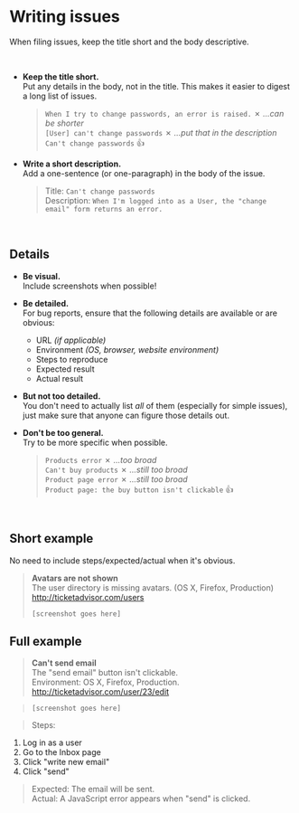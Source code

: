 # Writing issues

When filing issues, keep the title short and the body descriptive.

<br>

* **Keep the title short.**<br>
  Put any details in the body, not in the title. This makes it easier to digest a long list of issues.

  > `When I try to change passwords, an error is raised.` ✗ *...can be shorter*<br>
  > `[User] can't change passwords` ✗ *...put that in the description*<br>
  > `Can't change passwords` :+1:
  
* **Write a short description.**<br>
  Add a one-sentence (or one-paragraph) in the body of the issue.

  > 
  > Title: `Can't change passwords`<br>
  > Description:
  > `When I'm logged into as a User, the "change email" form returns an error.`

<br>

## Details

* **Be visual.**<br>
  Include screenshots when possible!

* **Be detailed.**<br>
  For bug reports, ensure that the following details are available or are obvious:

  * URL *(if applicable)*
  * Environment *(OS, browser, website environment)*
  * Steps to reproduce
  * Expected result
  * Actual result
  
* **But not too detailed.**<br>
  You don't need to actually list *all* of them (especially for simple issues), just make sure that anyone can figure those details out.

* **Don't be too general.**<br>
  Try to be more specific when possible.

  > `Products error`  ✗ *...too broad*<br>
  > `Can't buy products` ✗ *...still too broad*<br>
  > `Product page error` ✗ *...still too broad*<br>
  > `Product page: the buy button isn't clickable` :+1:

<br>

## Short example
No need to include steps/expected/actual when it's obvious.

> **Avatars are not shown**<br>
> The user directory is missing avatars. (OS X, Firefox, Production)<br>
> http://ticketadvisor.com/users
>
> `[screenshot goes here]`

## Full example

> **Can't send email**<br>
> The "send email" button isn't clickable.<br>
> Environment: OS X, Firefox, Production.<br>
> http://ticketadvisor.com/user/23/edit

> `[screenshot goes here]`
  
> Steps:<br>
  1. Log in as a user<br>
  2. Go to the Inbox page<br>
  3. Click "write new email"<br>
  4. Click "send"<br>
  
> Expected: The email will be sent.<br>
> Actual: A JavaScript error appears when "send" is clicked.
